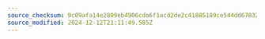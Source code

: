 ```yaml
---
source_checksum: 9c09afa14e2809eb4906cda6f1acd2de2c41885189ce544dd67832a9f845838f
source_modified: 2024-12-12T21:11:49.585Z
---
```


